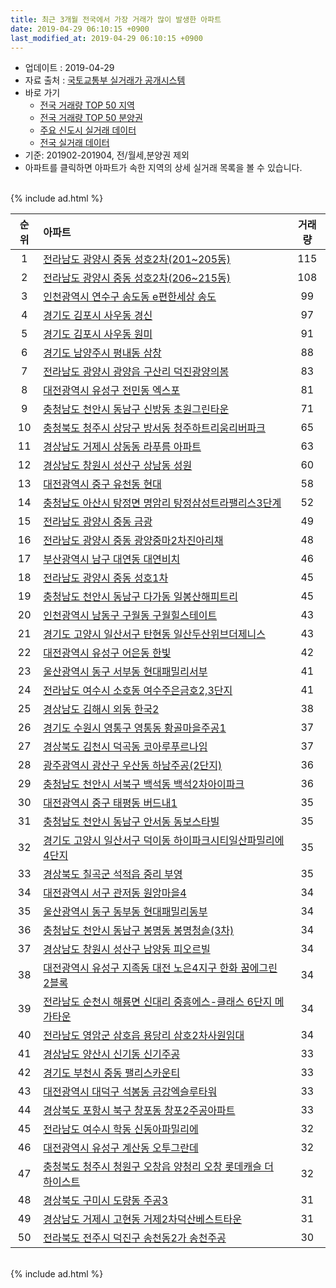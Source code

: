 ```yaml
---
title: 최근 3개월 전국에서 가장 거래가 많이 발생한 아파트
date: 2019-04-29 06:10:15 +0900
last_modified_at: 2019-04-29 06:10:15 +0900
---
```


* 업데이트 : 2019-04-29
* 자료 출처 : [국토교통부 실거래가 공개시스템](http://rt.molit.go.kr)
* 바로 가기
    * [전국 거래량 TOP 50 지역](https://inasie.github.io/apt-trade-info/최근-3개월-전국에서-가장-거래가-많이-발생한-지역)
    * [전국 거래량 TOP 50 분양권](https://inasie.github.io/apt-trade-info/최근-3개월-전국에서-가장-거래가-많이-발생한-분양권)
    * [주요 신도시 실거래 데이터](https://inasie.github.io/apt-trade-info/주요-신도시)
    * [전국 실거래 데이터](https://inasie.github.io/apt-trade-info/전국)
* 기준: 201902-201904, 전/월세,분양권 제외
* 아파트를 클릭하면 아파트가 속한 지역의 상세 실거래 목록을 볼 수 있습니다.

<br>
{% include ad.html %}
<br>


|순위|아파트|거래량|
|:---:|:---|:---:|
|1|[전라남도 광양시 중동 성호2차(201~205동)](https://inasie.github.io/apt-trade-info/전라남도-광양시-중동)|115|
|2|[전라남도 광양시 중동 성호2차(206~215동)](https://inasie.github.io/apt-trade-info/전라남도-광양시-중동)|108|
|3|[인천광역시 연수구 송도동 e편한세상 송도](https://inasie.github.io/apt-trade-info/인천광역시-연수구-송도동)|99|
|4|[경기도 김포시 사우동 경신](https://inasie.github.io/apt-trade-info/경기도-김포시-사우동)|97|
|5|[경기도 김포시 사우동 원미](https://inasie.github.io/apt-trade-info/경기도-김포시-사우동)|91|
|6|[경기도 남양주시 평내동 삼창](https://inasie.github.io/apt-trade-info/경기도-남양주시-평내동)|88|
|7|[전라남도 광양시 광양읍 구산리 덕진광양의봄](https://inasie.github.io/apt-trade-info/전라남도-광양시-광양읍-구산리)|83|
|8|[대전광역시 유성구 전민동 엑스포](https://inasie.github.io/apt-trade-info/대전광역시-유성구-전민동)|81|
|9|[충청남도 천안시 동남구 신방동 초원그린타운](https://inasie.github.io/apt-trade-info/충청남도-천안시-동남구-신방동)|71|
|10|[충청북도 청주시 상당구 방서동 청주하트리움리버파크](https://inasie.github.io/apt-trade-info/충청북도-청주시-상당구-방서동)|65|
|11|[경상남도 거제시 상동동 라푸름 아파트](https://inasie.github.io/apt-trade-info/경상남도-거제시-상동동)|63|
|12|[경상남도 창원시 성산구 상남동 성원](https://inasie.github.io/apt-trade-info/경상남도-창원시-성산구-상남동)|60|
|13|[대전광역시 중구 유천동 현대](https://inasie.github.io/apt-trade-info/대전광역시-중구-유천동)|58|
|14|[충청남도 아산시 탕정면 명암리 탕정삼성트라팰리스3단계](https://inasie.github.io/apt-trade-info/충청남도-아산시-탕정면-명암리)|52|
|15|[전라남도 광양시 중동 금광](https://inasie.github.io/apt-trade-info/전라남도-광양시-중동)|49|
|16|[전라남도 광양시 중동 광양중마2차진아리채](https://inasie.github.io/apt-trade-info/전라남도-광양시-중동)|48|
|17|[부산광역시 남구 대연동 대연비치](https://inasie.github.io/apt-trade-info/부산광역시-남구-대연동)|46|
|18|[전라남도 광양시 중동 성호1차](https://inasie.github.io/apt-trade-info/전라남도-광양시-중동)|45|
|19|[충청남도 천안시 동남구 다가동 일봉산해피트리](https://inasie.github.io/apt-trade-info/충청남도-천안시-동남구-다가동)|45|
|20|[인천광역시 남동구 구월동 구월힐스테이트](https://inasie.github.io/apt-trade-info/인천광역시-남동구-구월동)|43|
|21|[경기도 고양시 일산서구 탄현동 일산두산위브더제니스](https://inasie.github.io/apt-trade-info/경기도-고양시-일산서구-탄현동)|43|
|22|[대전광역시 유성구 어은동 한빛](https://inasie.github.io/apt-trade-info/대전광역시-유성구-어은동)|42|
|23|[울산광역시 동구 서부동 현대패밀리서부](https://inasie.github.io/apt-trade-info/울산광역시-동구-서부동)|41|
|24|[전라남도 여수시 소호동 여수주은금호2,3단지](https://inasie.github.io/apt-trade-info/전라남도-여수시-소호동)|41|
|25|[경상남도 김해시 외동 한국2](https://inasie.github.io/apt-trade-info/경상남도-김해시-외동)|38|
|26|[경기도 수원시 영통구 영통동 황골마을주공1](https://inasie.github.io/apt-trade-info/경기도-수원시-영통구-영통동)|37|
|27|[경상북도 김천시 덕곡동 코아루푸르나임](https://inasie.github.io/apt-trade-info/경상북도-김천시-덕곡동)|37|
|28|[광주광역시 광산구 우산동 하남주공(2단지)](https://inasie.github.io/apt-trade-info/광주광역시-광산구-우산동)|36|
|29|[충청남도 천안시 서북구 백석동 백석2차아이파크](https://inasie.github.io/apt-trade-info/충청남도-천안시-서북구-백석동)|36|
|30|[대전광역시 중구 태평동 버드내1](https://inasie.github.io/apt-trade-info/대전광역시-중구-태평동)|35|
|31|[충청남도 천안시 동남구 안서동 동보스타빌](https://inasie.github.io/apt-trade-info/충청남도-천안시-동남구-안서동)|35|
|32|[경기도 고양시 일산서구 덕이동 하이파크시티일산파밀리에4단지](https://inasie.github.io/apt-trade-info/경기도-고양시-일산서구-덕이동)|35|
|33|[경상북도 칠곡군 석적읍 중리 부영](https://inasie.github.io/apt-trade-info/경상북도-칠곡군-석적읍-중리)|35|
|34|[대전광역시 서구 관저동 원앙마을4](https://inasie.github.io/apt-trade-info/대전광역시-서구-관저동)|34|
|35|[울산광역시 동구 동부동 현대패밀리동부](https://inasie.github.io/apt-trade-info/울산광역시-동구-동부동)|34|
|36|[충청남도 천안시 동남구 봉명동 봉명청솔(3차)](https://inasie.github.io/apt-trade-info/충청남도-천안시-동남구-봉명동)|34|
|37|[경상남도 창원시 성산구 남양동 피오르빌](https://inasie.github.io/apt-trade-info/경상남도-창원시-성산구-남양동)|34|
|38|[대전광역시 유성구 지족동 대전 노은4지구 한화 꿈에그린 2블록](https://inasie.github.io/apt-trade-info/대전광역시-유성구-지족동)|34|
|39|[전라남도 순천시 해룡면 신대리 중흥에스-클래스 6단지 메가타운](https://inasie.github.io/apt-trade-info/전라남도-순천시-해룡면-신대리)|34|
|40|[전라남도 영암군 삼호읍 용당리 삼호2차사원임대](https://inasie.github.io/apt-trade-info/전라남도-영암군-삼호읍-용당리)|34|
|41|[경상남도 양산시 신기동 신기주공](https://inasie.github.io/apt-trade-info/경상남도-양산시-신기동)|33|
|42|[경기도 부천시 중동 팰리스카운티](https://inasie.github.io/apt-trade-info/경기도-부천시-중동)|33|
|43|[대전광역시 대덕구 석봉동 금강엑슬루타워](https://inasie.github.io/apt-trade-info/대전광역시-대덕구-석봉동)|33|
|44|[경상북도 포항시 북구 창포동 창포2주공아파트](https://inasie.github.io/apt-trade-info/경상북도-포항시-북구-창포동)|33|
|45|[전라남도 여수시 학동 신동아파밀리에](https://inasie.github.io/apt-trade-info/전라남도-여수시-학동)|32|
|46|[대전광역시 유성구 계산동 오투그란데](https://inasie.github.io/apt-trade-info/대전광역시-유성구-계산동)|32|
|47|[충청북도 청주시 청원구 오창읍 양청리 오창 롯데캐슬 더 하이스트](https://inasie.github.io/apt-trade-info/충청북도-청주시-청원구-오창읍-양청리)|32|
|48|[경상북도 구미시 도량동 주공3](https://inasie.github.io/apt-trade-info/경상북도-구미시-도량동)|31|
|49|[경상남도 거제시 고현동 거제2차덕산베스트타운](https://inasie.github.io/apt-trade-info/경상남도-거제시-고현동)|31|
|50|[전라북도 전주시 덕진구 송천동2가 송천주공](https://inasie.github.io/apt-trade-info/전라북도-전주시-덕진구-송천동2가)|30|


<br>
{% include ad.html %}
<br>

